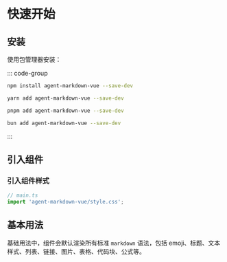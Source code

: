 # 快速开始

## 安装

使用包管理器安装：

::: code-group

```bash [npm]
npm install agent-markdown-vue --save-dev
```

```bash [yarn]
yarn add agent-markdown-vue --save-dev
```

```bash [pnpm]
pnpm add agent-markdown-vue --save-dev
```

```bash [bun]
bun add agent-markdown-vue --save-dev
```

:::

## 引入组件

### 引入组件样式

```ts
// main.ts
import 'agent-markdown-vue/style.css';
```

## 基本用法

基础用法中，组件会默认渲染所有标准 `markdown` 语法，包括 emoji、标题、文本样式、列表、链接、图片、表格、代码块、公式等。

<demo vue="markdown/basic.vue"   />
